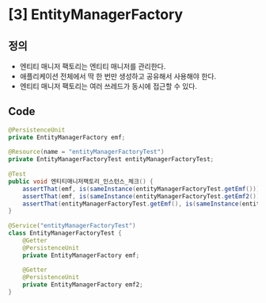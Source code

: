 # [3] EntityManagerFactory

## 정의
* 엔티티 매니저 팩토리는 엔티티 매니저를 관리한다.
* 애플리케이션 전체에서 딱 한 번만 생성하고 공유해서 사용해야 한다.
* 엔티티 매니저 팩토리는 여러 쓰레드가 동시에 접근할 수 있다.

## Code
```java
@PersistenceUnit
private EntityManagerFactory emf;
 
@Resource(name = "entityManagerFactoryTest")
private EntityManagerFactoryTest entityManagerFactoryTest;
 
@Test
public void 엔티티매니저팩토리_인스턴스_체크() {
    assertThat(emf, is(sameInstance(entityManagerFactoryTest.getEmf())));                                   // True
    assertThat(emf, is(sameInstance(entityManagerFactoryTest.getEmf2())));                                  // True
    assertThat(entityManagerFactoryTest.getEmf(), is(sameInstance(entityManagerFactoryTest.getEmf2())));    // True
}
    
@Service("entityManagerFactoryTest")
class EntityManagerFactoryTest {
    @Getter
    @PersistenceUnit
    private EntityManagerFactory emf;
    
    @Getter
    @PersistenceUnit
    private EntityManagerFactory emf2;
}
```